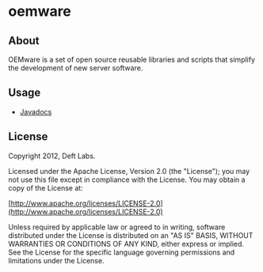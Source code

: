 
oemware
=============

About
------------

OEMware is a set of open source reusable libraries and scripts that simplify the development of new server software.

Usage
------------

* [Javadocs](http://api.deftlabs.com/oemware)

License
------------

Copyright 2012, Deft Labs.

Licensed under the Apache License, Version 2.0 (the "License");
you may not use this file except in compliance with the License.
You may obtain a copy of the License at:

[http://www.apache.org/licenses/LICENSE-2.0](http://www.apache.org/licenses/LICENSE-2.0)

Unless required by applicable law or agreed to in writing, software
distributed under the License is distributed on an "AS IS" BASIS,
WITHOUT WARRANTIES OR CONDITIONS OF ANY KIND, either express or implied.
See the License for the specific language governing permissions and
limitations under the License.

